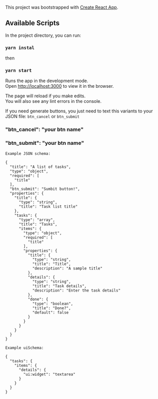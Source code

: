 This project was bootstrapped with [Create React App](https://github.com/facebook/create-react-app).

## Available Scripts

In the project directory, you can run:
### `yarn instal`
then
### `yarn start`

Runs the app in the development mode.<br />
Open [http://localhost:3000](http://localhost:3000) to view it in the browser.

The page will reload if you make edits.<br />
You will also see any lint errors in the console.

If you need generate buttons, you just need to text this variants to your JSON file: `btn_cancel` or `btn_submit`
### "btn_cancel": "your btn name"
### "btn_submit": "your btn name"

```
Example JSON schema:

{
  "title": "A list of tasks",
  "type": "object",
  "required": [
    "title"
  ],
  "btn_submit": "Sumbit button!",
  "properties": {
    "title": {
      "type": "string",
      "title": "Task list title"
    },
    "tasks": {
      "type": "array",
      "title": "Tasks",
      "items": {
        "type": "object",
        "required": [
          "title"
        ],
        "properties": {
          "title": {
            "type": "string",
            "title": "Title",
            "description": "A sample title"
          },
          "details": {
            "type": "string",
            "title": "Task details",
            "description": "Enter the task details"
          },
          "done": {
            "type": "boolean",
            "title": "Done?",
            "default": false
          }
        }
      }
    }
  }
}

Example uiSchema:

{
  "tasks": {
    "items": {
      "details": {
        "ui:widget": "textarea"
      }
    }
  }
}
